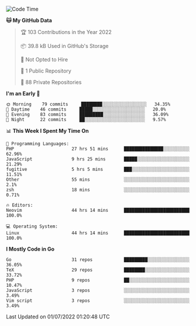 
<!--START_SECTION:waka-->
![Code Time](http://img.shields.io/badge/Code%20Time-0%20secs-blue)

**🐱 My GitHub Data** 

> 🏆 103 Contributions in the Year 2022
 > 
> 📦 39.8 kB Used in GitHub's Storage 
 > 
> 🚫 Not Opted to Hire
 > 
> 📜 1 Public Repository 
 > 
> 🔑 88 Private Repositories  
 > 
**I'm an Early 🐤** 

```text
🌞 Morning    79 commits     ████████░░░░░░░░░░░░░░░░░   34.35% 
🌆 Daytime    46 commits     █████░░░░░░░░░░░░░░░░░░░░   20.0% 
🌃 Evening    83 commits     █████████░░░░░░░░░░░░░░░░   36.09% 
🌙 Night      22 commits     ██░░░░░░░░░░░░░░░░░░░░░░░   9.57%

```


📊 **This Week I Spent My Time On** 

```text
💬 Programming Languages: 
PHP                      27 hrs 51 mins      ███████████████░░░░░░░░░░   62.96% 
JavaScript               9 hrs 25 mins       █████░░░░░░░░░░░░░░░░░░░░   21.29% 
fugitive                 5 hrs 5 mins        ███░░░░░░░░░░░░░░░░░░░░░░   11.51% 
Other                    55 mins             ░░░░░░░░░░░░░░░░░░░░░░░░░   2.1% 
zsh                      18 mins             ░░░░░░░░░░░░░░░░░░░░░░░░░   0.71%

🔥 Editors: 
Neovim                   44 hrs 14 mins      █████████████████████████   100.0%

💻 Operating System: 
Linux                    44 hrs 14 mins      █████████████████████████   100.0%

```

**I Mostly Code in Go** 

```text
Go                       31 repos            █████████░░░░░░░░░░░░░░░░   36.05% 
TeX                      29 repos            ████████░░░░░░░░░░░░░░░░░   33.72% 
PHP                      9 repos             ██░░░░░░░░░░░░░░░░░░░░░░░   10.47% 
JavaScript               3 repos             ░░░░░░░░░░░░░░░░░░░░░░░░░   3.49% 
Vim script               3 repos             ░░░░░░░░░░░░░░░░░░░░░░░░░   3.49%

```



 Last Updated on 01/07/2022 01:20:48 UTC
<!--END_SECTION:waka-->
